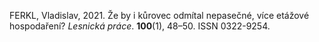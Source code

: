 FERKL, Vladislav, 2021. Že by i kůrovec odmítal nepasečné, více etážové hospodaření? _Lesnická práce_. **100**(1), 48–50. ISSN 0322-9254.